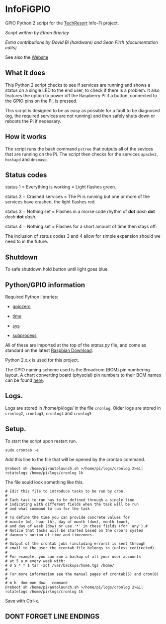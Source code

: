 # InfoFiGPIO

GPIO Python 2 script for the [TechResort](http://techresorteb.com/) Info-Fi project.

*Script written by Ethan Brierley*

*Extra contributions by David Bi (hardware) and Sean Firth (documentation edits)*

See also the [Website](https://github.com/ethanboxx/infoFiWebTemplate)

## What it does

This Python 2 script checks to see if services are running and shows a status on a single LED to the end user, to check if there is a problem. It also features the option to power off the Raspberry Pi if a button, connected to the GPIO pins on the Pi, is pressed.

This script is designed to be as easy as possible for a fault to be diagnosed (eg, the required services are not running) and then safely shuts down or reboots the Pi if necessary. 

## How it works

The script runs the bash command `pstree` that outputs all of the sevices that are running on the Pi. The script then checks for the services `apache2`, `hostapd` and `dnsmasq`.

## Status codes

status 1 = Everything is working = Light flashes green.

status 2 = Crashed services = The Pi is running but one or more of the services have crashed, the light flashes red.

status 3 = Nothing set = Flashes in a morse code rhythm of **dot** *dash* **dot** *dash* **dot** *dash*.

status 4 = Nothing set = Flashes for a short amount of time then stays off.

The inclusion of status codes 3 and 4 allow for simple expansion should we need to in the future.

## Shutdown

To safe shutdown hold button until light goes blue.

## Python/GPIO information

Required Python libraries:

* [gpiozero](https://gpiozero.readthedocs.io/en/stable/)

* [time](https://docs.python.org/2.7/library/time.html)

* [sys](https://docs.python.org/2/library/sys.html)

* [subprocess](https://docs.python.org/2/library/subprocess.html)

All of these are imported at the top of the *status.py* file, and come as standard on the latest [Raspbian Download](https://www.raspberrypi.org/downloads/).

Python 2.x.x is used for this project.

The GPIO naming scheme used is the Broadcom (BCM) pin numbering layout. A chart converting board (physcial) pin numbers to their BCM names can be found [here](https://i.imgur.com/TCTy4v9.png).

## Logs.

Logs are stored in /home/pi/logs/ in the file `cronlog`. Older logs are stored in `cronlog2`, `cronlog3`, `cronlog4` and `cronlog5`

## Setup.

To start the script upon restart run.

```
sudo crontab -e
```

Add this line to the file that will be opened by the crontab command.

```
@reboot sh /home/pi/autolaunch.sh >/home/pi/logs/cronlog 2>&1| rotatelogs /home/pi/logs/cronlog 1k
```

The file sould look something like this.

```
# Edit this file to introduce tasks to be run by cron.
# 
# Each task to run has to be defined through a single line
# indicating with different fields when the task will be run
# and what command to run for the task
# 
# To define the time you can provide concrete values for
# minute (m), hour (h), day of month (dom), month (mon),
# and day of week (dow) or use '*' in these fields (for 'any').# 
# Notice that tasks will be started based on the cron's system
# daemon's notion of time and timezones.
# 
# Output of the crontab jobs (including errors) is sent through
# email to the user the crontab file belongs to (unless redirected).
# 
# For example, you can run a backup of all your user accounts
# at 5 a.m every week with:
# 0 5 * * 1 tar -zcf /var/backups/home.tgz /home/
# 
# For more information see the manual pages of crontab(5) and cron(8)
# 
# m h  dom mon dow   command
@reboot sh /home/pi/autolaunch.sh >/home/pi/logs/cronlog 2>&1| rotatelogs /home/pi/logs/cronlog 1k
```

Save with Ctrl-x.


## DONT FORGET LINE ENDINGS